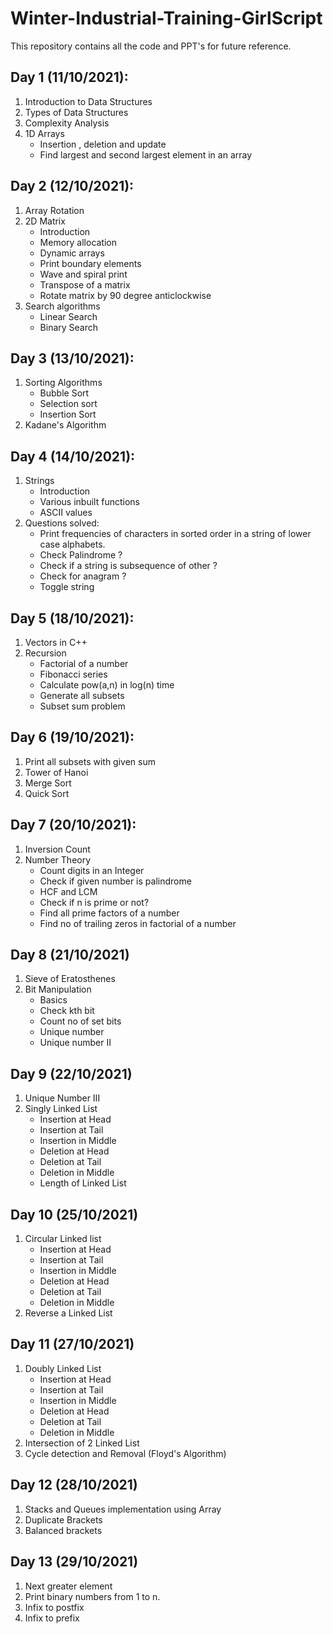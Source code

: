 # Winter-Industrial-Training-GirlScript
This repository contains all the code and PPT's for future reference.

## Day 1 (11/10/2021):
1. Introduction to Data Structures 
2. Types of Data Structures
3. Complexity Analysis
4. 1D Arrays
    * Insertion , deletion and update
    * Find largest and second largest element in an array

## Day 2 (12/10/2021):
1. Array Rotation
2. 2D Matrix
    * Introduction
    * Memory allocation
    * Dynamic arrays
    * Print boundary elements
    * Wave and spiral print
    * Transpose of a matrix
    * Rotate matrix by 90 degree anticlockwise
 3. Search algorithms
    * Linear Search
    * Binary Search


## Day 3 (13/10/2021):
1. Sorting Algorithms
   * Bubble Sort
   * Selection sort
   * Insertion Sort
2. Kadane's Algorithm

## Day 4 (14/10/2021):
1. Strings
   * Introduction
   * Various inbuilt functions
   * ASCII values
2. Questions solved:
   * Print frequencies of characters in sorted order in a string of lower case alphabets.
   * Check Palindrome ?
   * Check if a string is subsequence of other ?
   * Check for anagram ?
   * Toggle string

## Day 5 (18/10/2021):
1. Vectors in C++
2. Recursion
   * Factorial of a number
   * Fibonacci series
   * Calculate pow(a,n) in log(n) time
   * Generate all subsets 
   * Subset sum problem

## Day 6 (19/10/2021):
1. Print all subsets with given sum
2. Tower of Hanoi
3. Merge Sort
4. Quick Sort

## Day 7 (20/10/2021):
1. Inversion Count
2. Number Theory
   * Count digits in an Integer
   * Check if given number is palindrome
   * HCF and LCM
   * Check if n is prime or not?
   * Find all prime factors of a number
   * Find no of trailing zeros in factorial of a number
  
## Day 8 (21/10/2021)
1. Sieve of Eratosthenes
2. Bit Manipulation
   * Basics
   * Check kth bit
   * Count no of set bits
   * Unique number
   * Unique number II

## Day 9 (22/10/2021)
1. Unique Number III
2. Singly Linked List
   * Insertion at Head
   * Insertion at Tail
   * Insertion in Middle
   * Deletion at Head
   * Deletion at Tail
   * Deletion in Middle
   * Length of Linked List

## Day 10 (25/10/2021)
1. Circular Linked list 
   * Insertion at Head
   * Insertion at Tail
   * Insertion in Middle
   * Deletion at Head
   * Deletion at Tail
   * Deletion in Middle
2. Reverse a Linked List

## Day 11 (27/10/2021)
1. Doubly Linked List
   * Insertion at Head
   * Insertion at Tail
   * Insertion in Middle
   * Deletion at Head
   * Deletion at Tail
   * Deletion in Middle
2. Intersection of 2 Linked List
3. Cycle detection and Removal (Floyd's Algorithm)

## Day 12 (28/10/2021)
1. Stacks and Queues implementation using Array
2. Duplicate Brackets
3. Balanced brackets

## Day 13 (29/10/2021)
1. Next greater element
2. Print binary numbers from 1 to n.
3. Infix to postfix
4. Infix to prefix
